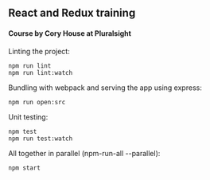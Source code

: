 ## React and Redux training
#### Course by Cory House at Pluralsight

Linting the project:
```
npm run lint
npm run lint:watch
```

Bundling with webpack and serving the app using express:
```
npm run open:src
```

Unit testing:
```
npm test
npm run test:watch
```

All together in parallel (npm-run-all --parallel):
```
npm start
```
